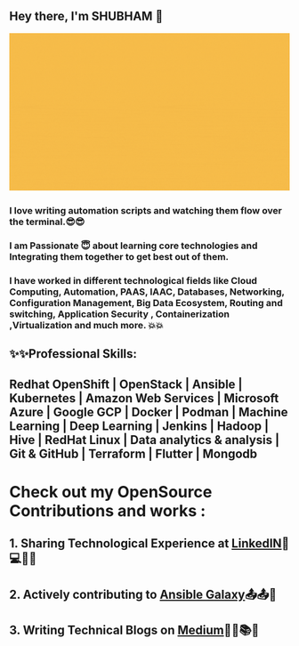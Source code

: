## Hey there, I'm SHUBHAM 👋
![My Introduction!](Introduction.gif "Just an Introduction")

### I love writing automation scripts and watching them flow over the terminal.:sunglasses::sunglasses:<br/>
### I am Passionate :innocent: about learning core technologies and Integrating them together to get best out of them.<br/>
### I have worked in different technological fields like Cloud Computing, Automation, PAAS, IAAC, Databases, Networking, Configuration Management, Big Data Ecosystem, Routing and switching, Application Security , Containerization ,Virtualization and much more. :collision::collision:

## :sparkles::sparkles:Professional Skills:<br/>
## Redhat OpenShift | OpenStack | Ansible | Kubernetes | Amazon Web Services | Microsoft Azure | Google GCP | Docker | Podman | Machine Learning | Deep Learning | Jenkins | Hadoop | Hive | RedHat Linux | Data analytics & analysis | Git & GitHub | Terraform | Flutter | Mongodb

Check out my OpenSource Contributions and works :
=================================================
## 1. Sharing Technological Experience at [LinkedIN](https://www.linkedin.com/in/shubham--bhardwaj):floppy_disk::computer::dvd::minidisc:
## 2. Actively contributing to [Ansible Galaxy](https://galaxy.ansible.com/shubhambhardwaj007):outbox_tray::outbox_tray::name_badge:
## 3. Writing Technical Blogs on [Medium](https://medium.com/@Shubhamb007):notebook_with_decorative_cover::ledger::books::bookmark:


<!---
**shubhambhardwaj007/shubhambhardwaj007** is a ✨ _special_ ✨ repository because its `README.md` (this file) appears on your GitHub profile.

Here are some ideas to get you started:

- 🔭 I’m currently working on ...
- 🌱 I’m currently learning ...
- 👯 I’m looking to collaborate on ...
- 🤔 I’m looking for help with ...
- 💬 Ask me about ...
- 📫 How to reach me: ...
- 😄 Pronouns: ...
- ⚡ Fun fact: ...
-->
